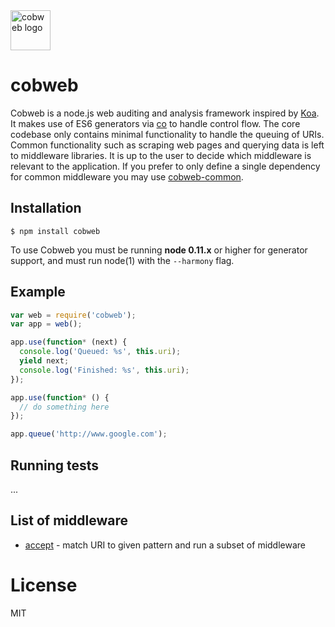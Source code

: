 <img src="https://dl.dropboxusercontent.com/s/1e2t69ol6x55cef/cobweb-logo.png" alt="cobweb logo" width="64px" />

cobweb
======

Cobweb is a node.js web auditing and analysis framework inspired by [Koa](https://github.com/koajs/koa). It makes use of ES6 generators via [co](https://github.com/visionmedia/co) to handle control flow. The core codebase only contains minimal functionality to handle the queuing of URIs. Common functionality such as scraping web pages and querying data is left to middleware libraries. It is up to the user to decide which middleware is relevant to the application. If you prefer to only define a single dependency for common middleware you may use [cobweb-common](https://github.com/dbalcomb/cobweb-common).

## Installation

```
$ npm install cobweb
```

To use Cobweb you must be running __node 0.11.x__ or higher for generator support, and must run node(1) with the `--harmony` flag.

## Example

```js
var web = require('cobweb');
var app = web();

app.use(function* (next) {
  console.log('Queued: %s', this.uri);
  yield next;
  console.log('Finished: %s', this.uri);
});

app.use(function* () {
  // do something here
});

app.queue('http://www.google.com');
```

## Running tests

...

## List of middleware

- [accept](https://github.com/dbalcomb/cobweb-accept) - match URI to given pattern and run a subset of middleware

# License

MIT
